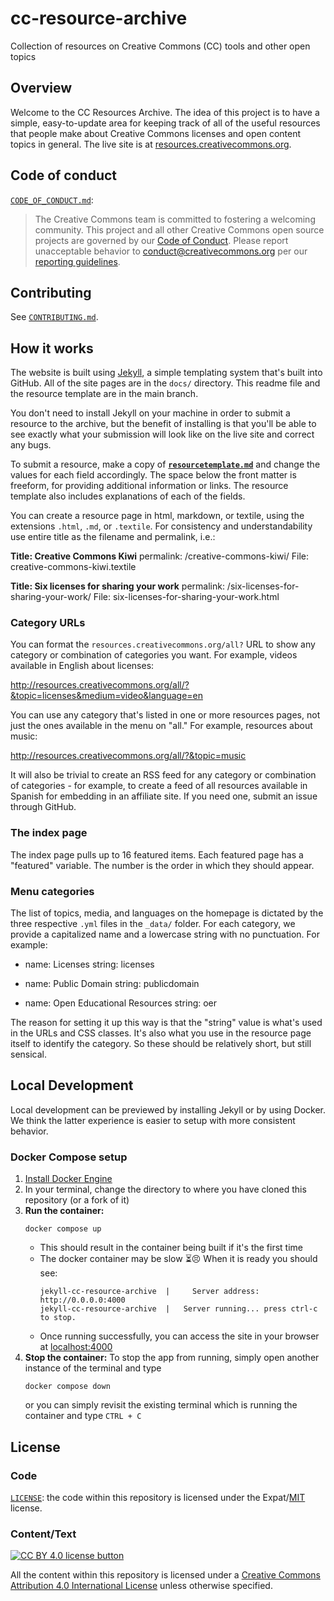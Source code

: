 # cc-resource-archive

Collection of resources on Creative Commons (CC) tools and other open topics


## Overview

Welcome to the CC Resources Archive. The idea of this project is to have a
simple, easy-to-update area for keeping track of all of the useful resources
that people make about Creative Commons licenses and open content topics in
general. The live site is at
[resources.creativecommons.org](https://resources.creativecommons.org/).


## Code of conduct

[`CODE_OF_CONDUCT.md`][org-coc]:
> The Creative Commons team is committed to fostering a welcoming community.
> This project and all other Creative Commons open source projects are governed
> by our [Code of Conduct][code_of_conduct]. Please report unacceptable
> behavior to [conduct@creativecommons.org](mailto:conduct@creativecommons.org)
> per our [reporting guidelines][reporting_guide].

[org-coc]: https://github.com/creativecommons/.github/blob/main/CODE_OF_CONDUCT.md
[code_of_conduct]: https://opensource.creativecommons.org/community/code-of-conduct/
[reporting_guide]: https://opensource.creativecommons.org/community/code-of-conduct/enforcement/


## Contributing

See [`CONTRIBUTING.md`][org-contrib].

[org-contrib]: https://github.com/creativecommons/.github/blob/main/CONTRIBUTING.md


## How it works

The website is built using [Jekyll](http://jekyllrb.com/docs/home/), a simple
templating system that's built into GitHub. All of the site pages are in the
`docs/` directory. This readme file and the resource template are in the main
branch.

You don't need to install Jekyll on your machine in order to submit a resource
to the archive, but the benefit of installing is that you'll be able to see
exactly what your submission will look like on the live site and correct any
bugs.

To submit a resource, make a copy of
**[`resourcetemplate.md`](https://github.com/creativecommons/cc-resource-archive/blob/main/resourcetemplate.md)**
and change the values for each field accordingly. The space below the front
matter is freeform, for providing additional information or links. The resource
template also includes explanations of each of the fields.

You can create a resource page in html, markdown, or textile, using the
extensions `.html`, `.md`, or `.textile`. For consistency and understandability
use entire title as the filename and permalink, i.e.:

**Title: Creative Commons Kiwi**
permalink: /creative-commons-kiwi/
File: creative-commons-kiwi.textile

**Title: Six licenses for sharing your work**
permalink: /six-licenses-for-sharing-your-work/
File: six-licenses-for-sharing-your-work.html


### Category URLs

You can format the `resources.creativecommons.org/all?` URL to show any
category or combination of categories you want. For example, videos available
in English about licenses:

http://resources.creativecommons.org/all/?&topic=licenses&medium=video&language=en

You can use any category that's listed in one or more resources pages, not just
the ones available in the menu on "all." For example, resources about music:

http://resources.creativecommons.org/all/?&topic=music

It will also be trivial to create an RSS feed for any category or combination
of categories - for example, to create a feed of all resources available in
Spanish for embedding in an affiliate site. If you need one, submit an issue
through GitHub.


### The index page

The index page pulls up to 16 featured items. Each featured page has a
"featured" variable. The number is the order in which they should appear.


### Menu categories

The list of topics, media, and languages on the homepage is dictated by the
three respective `.yml` files in the `_data/` folder. For each category, we
provide a capitalized name and a lowercase string with no punctuation. For
example:

- name: Licenses
  string: licenses

- name: Public Domain
  string: publicdomain

- name: Open Educational Resources
  string: oer

The reason for setting it up this way is that the "string" value is what's used
in the URLs and CSS classes. It's also what you use in the resource page itself
to identify the category. So these should be relatively short, but still
sensical.


## Local Development

Local development can be previewed by installing Jekyll or by using Docker. We
think the latter experience is easier to setup with more consistent behavior.


### Docker Compose setup

1. [Install Docker Engine](https://docs.docker.com/engine/install/)
2. In your terminal, change the directory to where you have cloned this repository
   (or a fork of it)
3. **Run the container:**
   ```shell
   docker compose up
   ```
   - This should result in the container being built if it's the first time
   - The docker container may be slow :hourglass_flowing_sand::persevere: When
     it is ready you should see:
     ```
     jekyll-cc-resource-archive  |     Server address: http://0.0.0.0:4000
     jekyll-cc-resource-archive  |   Server running... press ctrl-c to stop.
     ```
   - Once running successfully, you can access the site in your browser at
     [localhost:4000](http://localhost:4000/)
6. **Stop the container:** To stop the app from running, simply open another
   instance of the terminal and type
   ```shell
   docker compose down
   ```
   or you can simply revisit the existing terminal which is running the
   container and type `CTRL + C`


## License


### Code

[`LICENSE`](LICENSE): the code within this repository is licensed under the
Expat/[MIT][mit] license.

[mit]: http://www.opensource.org/licenses/MIT "The MIT License | Open Source Initiative"


### Content/Text

[![CC BY 4.0 license button][cc-by-png]][cc-by]

All the content within this repository is licensed under a [Creative Commons
Attribution 4.0 International License][cc-by] unless otherwise specified.

[cc-by-png]: https://licensebuttons.net/l/by/4.0/88x31.png#floatleft "CC BY 4.0 license button"
[cc-by]: https://creativecommons.org/licenses/by/4.0/ "Creative Commons Attribution 4.0 International License"
